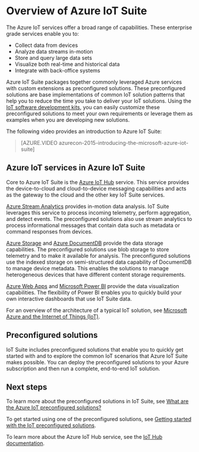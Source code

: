 <properties
	pageTitle="Microsoft Azure IoT Suite overview | Microsoft Azure"
	description="This provides an overview of Azure IoT Suite including packaging and the preconfigured solutions."
	services=""
	documentationCenter=""
	authors="dominicbetts"
	manager="timlt"
	editor=""/>

<tags
     ms.service="na"
     ms.devlang="na"
     ms.topic="article"
     ms.tgt_pltfrm="na"
     ms.workload="na"
     ms.date="11/27/2015"
     ms.author="dobett"/>

# Overview of Azure IoT Suite

The Azure IoT services offer a broad range of capabilities. These enterprise grade services enable you to:

- Collect data from devices
- Analyze data streams in-motion
- Store and query large data sets
- Visualize both real-time and historical data
- Integrate with back-office systems

Azure IoT Suite packages together commonly leveraged Azure services with custom extensions as preconfigured solutions. These preconfigured solutions are base implementations of common IoT solution patterns that help you to reduce the time you take to deliver your IoT solutions. Using the [IoT software development kits][lnk-sdks], you can easily customize these preconfigured solutions to meet your own requirements or leverage them as examples when you are developing new solutions.

The following video provides an introduction to Azure IoT Suite:

> [AZURE.VIDEO azurecon-2015-introducing-the-microsoft-azure-iot-suite]

## Azure IoT services in Azure IoT Suite

Core to Azure IoT Suite is the [Azure IoT Hub][lnk-iot-hub] service. This service provides the device-to-cloud and cloud-to-device messaging capabilities and acts as the gateway to the cloud and the other key IoT Suite services.

[Azure Stream Analytics][lnk-asa] provides in-motion data analysis. IoT Suite leverages this service to process incoming telemetry, perform aggregation, and detect events. The preconfigured solutions also use stream analytics to process informational messages that contain data such as metadata or command responses from devices.

[Azure Storage][lnk-azure-storage] and [Azure DocumentDB][lnk-document-db] provide the data storage capabilities. The preconfigured solutions use blob storage to store telemetry and to make it available for analysis. The preconfigured solutions use the indexed storage  on semi-structured data capability of DocumentDB to manage device metadata. This enables the solutions to manage heterogeneous devices that have different content storage requirements.

[Azure Web Apps][lnk-web-apps] and [Microsoft Power BI][lnk-power-bi] provide the data visualization capabilities. The flexibility of Power BI enables you to quickly build your own interactive dashboards that use IoT Suite data.

For an overview of the architecture of a typical IoT solution, see [Microsoft Azure and the Internet of Things (IoT)][iot-suite-what-is-azure-iot].

## Preconfigured solutions

IoT Suite includes preconfigured solutions that enable you to quickly get started with and to explore the common IoT scenarios that Azure IoT Suite makes possible. You can deploy the preconfigured solutions to your Azure subscription and then run a complete, end-to-end IoT solution.

## Next steps

To learn more about the preconfigured solutions in IoT Suite, see [What are the Azure IoT preconfigured solutions?][lnk-what-are-preconfig]

To get started using one of the preconfigured solutions, see [Getting started with the IoT preconfigured solutions][lnk-preconfig-start].

To learn more about the Azure IoT Hub service, see the [IoT Hub documentation][lnk-iot-hub].


[lnk-sdks]: https://azure.microsoft.com/documentation/articles/iot-hub-sdks-summary/
[lnk-iot-hub]: https://azure.microsoft.com/documentation/services/iot-hub/
[lnk-asa]: https://azure.microsoft.com/documentation/services/stream-analytics/
[lnk-azure-storage]: https://azure.microsoft.com/documentation/services/storage/
[lnk-document-db]: https://azure.microsoft.com/documentation/services/documentdb/
[lnk-power-bi]: https://powerbi.microsoft.com/
[lnk-web-apps]: https://azure.microsoft.com/documentation/services/app-service/web/
[iot-suite-what-is-azure-iot]: iot-suite-what-is-azure-iot.md
[lnk-what-are-preconfig]: iot-suite-what-are-preconfigured-solutions.md
[lnk-preconfig-start]: iot-suite-getstarted-preconfigured-solutions/
[lnk-iot-hub]: https://azure.microsoft.com/documentation/services/iot-hub/